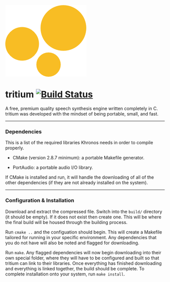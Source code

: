 <img src="media/tritium-logo.png" alt="Tritium Logo" align="middle">

# tritium [![Build Status](https://travis-ci.org/syb0rg/tritium.svg?branch=master)](https://travis-ci.org/syb0rg/tritium)

A free, premium quality speech synthesis engine written completely in C.  tritium was developed with the mindset of being portable, small, and fast.

---

### Dependencies

This is a list of the required libraries Khronos needs in order to compile properly.

- CMake (version 2.8.7 minimum): a portable Makefile generator.

- PortAudio: a portable audio I/O library.

If CMake is installed and run, it will handle the downloading of all of the other dependencies (if they are not already installed on the system).

---

### Configuration & Installation

Download and extract the compressed file.  Switch into the `build/` directory (it should be empty). If it does not exist then create one. This will be where the final build will be housed through the building process.

Run `cmake ..` and the configuation should begin.  This will create a Makefile tailored for running in your specific environment.  Any dependencies that you do not have will also be noted and flagged for downloading.

Run `make`.  Any flagged dependencies will now begin downloading into their own special folder, where they will have to be configured and built so that tritium can link to their libraries.  Once everything has finished downloading and everything is linked together, the build should be complete.  To complete installation onto your system, run `make install`.